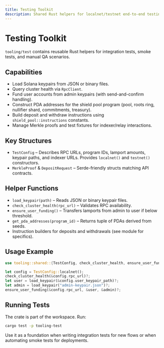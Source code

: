 ```yaml
---
title: Testing Toolkit
description: Shared Rust helpers for localnet/testnet end-to-end testing of the shield pool and relay stack.
---
```


# Testing Toolkit

`tooling/test` contains reusable Rust helpers for integration tests, smoke tests, and manual QA scenarios.

## Capabilities

- Load Solana keypairs from JSON or binary files.
- Query cluster health via `RpcClient`.
- Fund user accounts from admin keypairs (with send-and-confirm handling).
- Construct PDA addresses for the shield pool program (pool, roots ring, nullifier shard, commitments, treasury).
- Build deposit and withdraw instructions using `shield_pool::instructions` constants.
- Manage Merkle proofs and test fixtures for indexer/relay interactions.

## Key Structures

- `TestConfig` – Describes RPC URLs, program IDs, lamport amounts, keypair paths, and indexer URLs. Provides `localnet()` and `testnet()` constructors.
- `MerkleProof` & `DepositRequest` – Serde-friendly structs matching API contracts.

## Helper Functions

- `load_keypair(path)` – Reads JSON or binary keypair files.
- `check_cluster_health(rpc_url)` – Validates RPC availability.
- `ensure_user_funding()` – Transfers lamports from admin to user if below threshold.
- `get_pda_addresses(program_id)` – Returns tuple of PDAs derived from seeds.
- Instruction builders for deposits and withdrawals (see module for specifics).

## Usage Example

```rust
use tooling::shared::{TestConfig, check_cluster_health, ensure_user_funding};

let config = TestConfig::localnet();
check_cluster_health(&config.rpc_url)?;
let user = load_keypair(&config.user_keypair_path)?;
let admin = load_keypair("admin-keypair.json")?;
ensure_user_funding(&config.rpc_url, &user, &admin)?;
```

## Running Tests

The crate is part of the workspace. Run:

```bash
cargo test -p tooling-test
```

Use it as a foundation when writing integration tests for new flows or when automating smoke tests for deployments.
